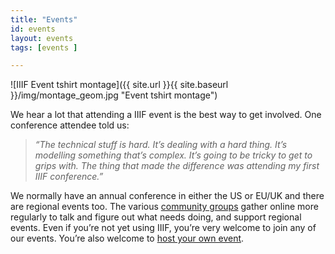 ```yaml
---
title: "Events"
id: events
layout: events
tags: [events ]

---
```


![IIIF Event tshirt montage]({{ site.url }}{{ site.baseurl }}/img/montage_geom.jpg "Event tshirt montage")

We hear a lot that attending a IIIF event is the best way to get involved. One conference attendee told us:


>_“The technical stuff is hard. It’s dealing with a hard thing. It’s modelling something that’s complex. It’s going to be tricky to get to grips with. The thing that made the difference was attending my first IIIF conference.”_

We normally have an annual conference in either the US or EU/UK and there are regional events too. The various [community groups](https://iiif.io/community/groups/) gather online more regularly to talk and figure out what needs doing, and support regional events. Even if you’re not yet using IIIF, you’re very welcome to join any of our events. You’re also welcome to [host your own event](https://iiif.io/event/conference_guidelines/).
